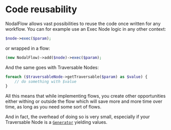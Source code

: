 # Code reusability

NodalFlow allows vast possibilities to reuse the code once written for any workflow. You can for example use an Exec Node logic in any other context:
```php
$node->exec($param);
```
 or wrapped in a flow:
```php
(new NodalFlow)->add($node)->exec($param);
```

And the same goes with Traversable Nodes:
```php
foreach ($traversableNode->getTraversable($param) as $value) {
    // do something with $value
}
```

All this means that while implementing flows, you create other opportunities either withing or outside the flow which will save more and more time over time, as long as you need some sort of flows.

And in fact, the overhead of doing so is very small, especially if your Traversable Node is a [`Generator`](http://php.net/Generator) yielding values.
